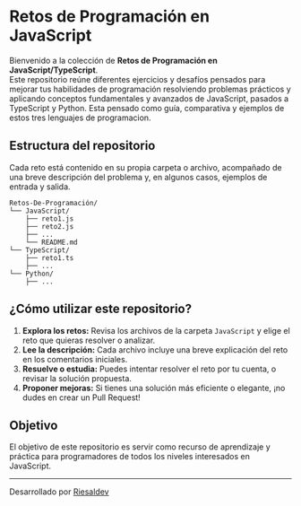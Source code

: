 # Retos de Programación en JavaScript

Bienvenido a la colección de **Retos de Programación en JavaScript/TypeScript**.  
Este repositorio reúne diferentes ejercicios y desafíos pensados para mejorar tus habilidades de programación resolviendo problemas prácticos y aplicando conceptos fundamentales y avanzados de JavaScript, pasados a TypeScript y Python.
Esta pensado como guía, comparativa y ejemplos de estos tres lenguajes de programacion.
## Estructura del repositorio

Cada reto está contenido en su propia carpeta o archivo, acompañado de una breve descripción del problema y, en algunos casos, ejemplos de entrada y salida.

```
Retos-De-Programación/
└── JavaScript/
    ├── reto1.js
    ├── reto2.js
    ├── ...
    └── README.md
└── TypeScript/
    ├── reto1.ts
    ├── ...
└── Python/
    ├── ...
```

## ¿Cómo utilizar este repositorio?

1. **Explora los retos:** Revisa los archivos de la carpeta `JavaScript` y elige el reto que quieras resolver o analizar.
2. **Lee la descripción:** Cada archivo incluye una breve explicación del reto en los comentarios iniciales.
3. **Resuelve o estudia:** Puedes intentar resolver el reto por tu cuenta, o revisar la solución propuesta.
4. **Proponer mejoras:** Si tienes una solución más eficiente o elegante, ¡no dudes en crear un Pull Request!



## Objetivo

El objetivo de este repositorio es servir como recurso de aprendizaje y práctica para programadores de todos los niveles interesados en JavaScript.

---

Desarrollado por [Riesaldev](https://github.com/Riesaldev)
```
